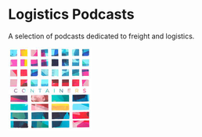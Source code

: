 # Logistics Podcasts

A selection of podcasts dedicated to freight and logistics.

![Containers](containers.jpg)